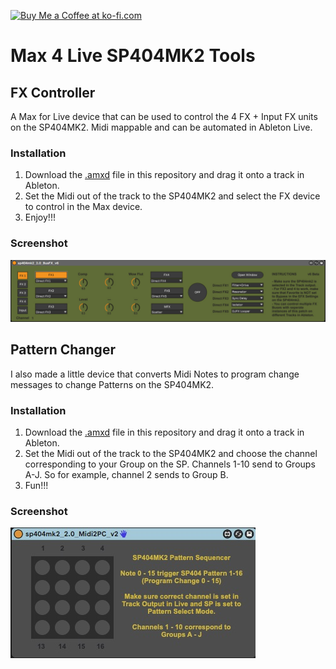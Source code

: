 <a href='https://ko-fi.com/S6S8SP865' target='_blank'><img height='36' style='border:0px;height:36px;' src='https://storage.ko-fi.com/cdn/kofi4.png?v=3' border='0' alt='Buy Me a Coffee at ko-fi.com' /></a>

# Max 4 Live SP404MK2 Tools

## FX Controller

A Max for Live device that can be used to control the 4 FX + Input FX units on the SP404MK2. Midi mappable and can be automated in Ableton Live.

### Installation

1. Download the [.amxd](https://github.com/anzbert/m4l_sp404mk2_busfx/raw/master/FX_Controller/sp404mk2_2.0_BusFX_v6.amxd) file in this repository and drag it onto a track in Ableton.
2. Set the Midi out of the track to the SP404MK2 and select the FX device to control in the Max device.
3. Enjoy!!!

### Screenshot

![screenshot](./FX_Controller/sp404_fx_m4l_v6.jpg)

## Pattern Changer

I also made a little device that converts Midi Notes to program change messages to change Patterns on the SP404MK2.

### Installation

1. Download the [.amxd](https://github.com/anzbert/m4l_sp404mk2_busfx/raw/master/Pattern_Changer/sp404mk2_2.0_Midi2PC_v2.amxd) file in this repository and drag it onto a track in Ableton.
2. Set the Midi out of the track to the SP404MK2 and choose the channel corresponding to your Group on the SP. Channels 1-10 send to Groups A-J. So for example, channel 2 sends to Group B.
3. Fun!!!

### Screenshot

![screenshot](./Pattern_Changer/sp404mk2_2.0_Midi2PC_v2.jpeg)
